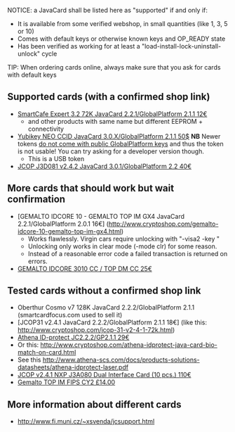 NOTICE: a JavaCard shall be listed here as "supported" if and only if:
* It is available from some verified webshop, in small quantities (like 1, 3, 5 or 10)
* Comes with default keys or otherwise known keys and OP_READY state
* Has been verified as working for at least a "load-install-lock-uninstall-unlock" cycle

TIP: When ordering cards online, always make sure that you ask for cards with default keys

## Supported cards (with a confirmed shop link)
* [SmartCafe Expert 3.2 72K JavaCard 2.2.1/GlobalPlatform 2.1.1 12€](http://www.smartcardfocus.com/shop/ilp/id~521/SmartCafe_Expert_3_2_72K/p/index.shtml)
  * and other products with same name but different EEPROM + connectivity
* [Yubikey NEO CCID JavaCard 3.0.X/GlobalPlatform 2.1.1 50$](https://store.yubico.com/store/catalog/index.php?cPath=21) **NB** Newer tokens [do not come with public GlobalPlatform keys](https://www.yubico.com/2014/07/yubikey-neo-updates/) and thus the token is not usable! You can try asking for a developer version though.
  * This is a USB token
* [JCOP J3D081 v2.4.2 JavaCard 3.0.1/GlobalPlatform 2.2 40€](http://www.motechno.com/javacard3.0.html)

## More cards that should work but wait confirmation
* [GEMALTO IDCORE 10 - GEMALTO TOP IM GX4 JavaCard 2.2.1/GlobalPlatform 2.0.1 16€] (http://www.cryptoshop.com/gemalto-idcore-10-gemalto-top-im-gx4.html)
  * Works flawlessly. Virgin cars require unlocking with "-visa2 -key <motherkey>"
  * Unlocking only works in clear mode (-mode clr) for some reason.
  * Instead of a reasonable error code a failed transaction is returned on errors.
* [GEMALTO IDCORE 3010 CC / TOP DM CC 25€](http://www.cryptoshop.com/gemalto-top-dm-cc.html)

## Tested cards without a confirmed shop link
* Oberthur Cosmo v7 128K JavaCard 2.2.2/GlobalPlatform 2.1.1 (smartcardfocus.com used to sell it)
* [JCOP31 v2.4.1 JavaCard 2.2.2/GlobalPlatform 2.1.1 18€] (like this: http://www.cryptoshop.com/jcop-31-v2-4-1-72k.html)
* [Athena ID-protect JC2.2.2/GP2.1.1 29€](http://www.cryptoshop.com/idprotect-key-usb-nano-laser.html)
 * Or this: http://www.cryptoshop.com/athena-idprotect-java-card-bio-match-on-card.html
 * See this http://www.athena-scs.com/docs/products-solutions-datasheets/athena-idprotect-laser.pdf
* [JCOP v2.4.1 NXP J3A080 Dual Interface Card (10 pcs.) 110€](https://www.united-access.com/javacard)
* [Gemalto TOP IM FIPS CY2 £14.00](http://smartware2u.com/products/30-gemalto-top-im-fips-cy2.aspx)


## More information about different cards
 * http://www.fi.muni.cz/~xsvenda/jcsupport.html